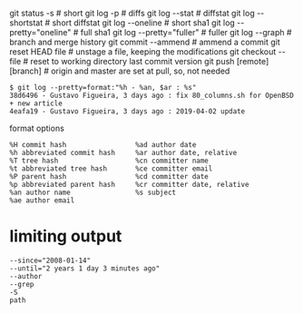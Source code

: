 git status -s  				# short
git log -p    				# diffs
git log --stat				# diffstat
git log --shortstat			# short diffstat
git log --oneline			# short sha1
git log --pretty="oneline"	# full sha1
git log --pretty="fuller"	# fuller
git log --graph				# branch and merge history
git commit --ammend			# ammend a commit
git reset HEAD file			# unstage a file, keeping the modifications
git checkout -- file		# reset to working directory last commit version
git push [remote] [branch]	# origin and master are set at pull, so, not needed

	$ git log --pretty=format:"%h - %an, $ar : %s"
	38d6496 - Gustavo Figueira, 3 days ago : fix 80_columns.sh for OpenBSD + new article
	4eafa19 - Gustavo Figueira, 3 days ago : 2019-04-02 update

format options

	%H commit hash                 %ad author date
	%h abbreviated commit hash     %ar author date, relative
	%T tree hash                   %cn committer name
	%t abbreviated tree hash       %ce committer email
	%P parent hash                 %cd committer date
	%p abbreviated parent hash     %cr committer date, relative
	%an author name                %s subject
	%ae author email

# limiting output

	--since="2008-01-14"
	--until="2 years 1 day 3 minutes ago"
	--author
	--grep
	-S
	path
